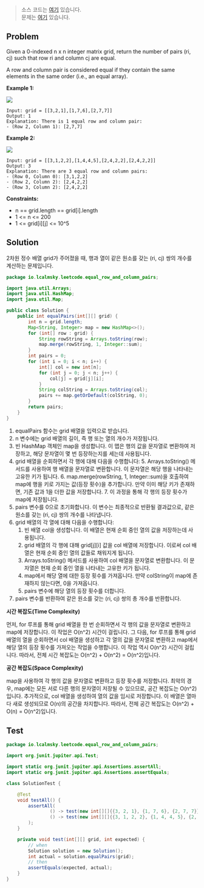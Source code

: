 > 소스 코드는 [여기](https://github.com/lcalmsky/leetcode/blob/master/src/main/java/io/lcalmsky/leetcode/equal_row_and_column_pairs/Solution.java) 있습니다.  
> 문제는 [여기](https://leetcode.com/problems/equal-row-and-column-pairs/) 있습니다.

## Problem

Given a 0-indexed n x n integer matrix grid, return the number of pairs (ri, cj) such that row ri and column cj are equal.

A row and column pair is considered equal if they contain the same elements in the same order (i.e., an equal array).

**Example 1:**

![](https://assets.leetcode.com/uploads/2022/06/01/ex1.jpg)

```text
Input: grid = [[3,2,1],[1,7,6],[2,7,7]]
Output: 1
Explanation: There is 1 equal row and column pair:
- (Row 2, Column 1): [2,7,7]
```

**Example 2:**

![](https://assets.leetcode.com/uploads/2022/06/01/ex2.jpg)

```text
Input: grid = [[3,1,2,2],[1,4,4,5],[2,4,2,2],[2,4,2,2]]
Output: 3
Explanation: There are 3 equal row and column pairs:
- (Row 0, Column 0): [3,1,2,2]
- (Row 2, Column 2): [2,4,2,2]
- (Row 3, Column 2): [2,4,2,2]
```

**Constraints:**

* n == grid.length == grid[i].length
* 1 <= n <= 200
* 1 <= grid[i][j] <= 10^5

## Solution

2차원 정수 배열 grid가 주어졌을 때, 행과 열이 같은 원소를 갖는 (ri, cj) 쌍의 개수를 계산하는 문제입니다.

```java
package io.lcalmsky.leetcode.equal_row_and_column_pairs;

import java.util.Arrays;
import java.util.HashMap;
import java.util.Map;

public class Solution {
    public int equalPairs(int[][] grid) {
        int n = grid.length;
        Map<String, Integer> map = new HashMap<>();
        for (int[] row : grid) {
            String rowString = Arrays.toString(row);
            map.merge(rowString, 1, Integer::sum);
        }
        int pairs = 0;
        for (int i = 0; i < n; i++) {
            int[] col = new int[n];
            for (int j = 0; j < n; j++) {
                col[j] = grid[j][i];
            }
            String colString = Arrays.toString(col);
            pairs += map.getOrDefault(colString, 0);
        }
        return pairs;
    }
}

```

1. equalPairs 함수는 grid 배열을 입력으로 받습니다.
2. n 변수에는 grid 배열의 길이, 즉 행 또는 열의 개수가 저장됩니다.
3. 빈 HashMap 객체인 map을 생성합니다. 이 맵은 행의 값을 문자열로 변환하여 저장하고, 해당 문자열이 몇 번 등장하는지를 세는데 사용됩니다.
4. grid 배열을 순회하면서 각 행에 대해 다음을 수행합니다:
   5. Arrays.toString() 메서드를 사용하여 행 배열을 문자열로 변환합니다. 이 문자열은 해당 행을 나타내는 고유한 키가 됩니다. 
   6. map.merge(rowString, 1, Integer::sum)을 호출하여 map에 행을 키로 가지는 값(등장 횟수)을 추가합니다. 만약 이미 해당 키가 존재하면, 기존 값과 1을 더한 값을 저장합니다.
   7. 이 과정을 통해 각 행의 등장 횟수가 map에 저장됩니다.
1. pairs 변수를 0으로 초기화합니다. 이 변수는 최종적으로 반환될 결과값으로, 같은 원소를 갖는 (ri, cj) 쌍의 개수를 나타냅니다.
1. grid 배열의 각 열에 대해 다음을 수행합니다:
   1. 빈 배열 col을 생성합니다. 이 배열은 현재 순회 중인 열의 값을 저장하는데 사용됩니다.
   1. grid 배열의 각 행에 대해 grid[j][i] 값을 col 배열에 저장합니다. 이로써 col 배열은 현재 순회 중인 열의 값들로 채워지게 됩니다.
   1. Arrays.toString() 메서드를 사용하여 col 배열을 문자열로 변환합니다. 이 문자열은 현재 순회 중인 열을 나타내는 고유한 키가 됩니다.
   1. map에서 해당 열에 대한 등장 횟수를 가져옵니다. 만약 colString이 map에 존재하지 않는다면, 0을 가져옵니다.
   1. pairs 변수에 해당 열의 등장 횟수를 더합니다.
1. pairs 변수를 반환하여 같은 원소를 갖는 (ri, cj) 쌍의 총 개수를 반환합니다.

**시간 복잡도(Time Complexity)**

먼저, for 루프를 통해 grid 배열을 한 번 순회하면서 각 행의 값을 문자열로 변환하고 map에 저장합니다. 이 작업은 O(n^2) 시간이 걸립니다.
그 다음, for 루프를 통해 grid 배열의 열을 순회하면서 col 배열을 생성하고 각 열의 값을 문자열로 변환하고 map에서 해당 열의 등장 횟수를 가져오는 작업을 수행합니다. 이 작업 역시 O(n^2) 시간이 걸립니다.
따라서, 전체 시간 복잡도는 O(n^2) + O(n^2) = O(n^2)입니다.

**공간 복잡도(Space Complexity)**

map을 사용하여 각 행의 값을 문자열로 변환하고 등장 횟수를 저장합니다. 최악의 경우, map에는 모든 서로 다른 행의 문자열이 저장될 수 있으므로, 공간 복잡도는 O(n^2)입니다.
추가적으로, col 배열을 생성하여 열의 값을 임시로 저장합니다. 이 배열은 열마다 새로 생성되므로 O(n)의 공간을 차지합니다.
따라서, 전체 공간 복잡도는 O(n^2) + O(n) = O(n^2)입니다.

## Test

```java
package io.lcalmsky.leetcode.equal_row_and_column_pairs;

import org.junit.jupiter.api.Test;

import static org.junit.jupiter.api.Assertions.assertAll;
import static org.junit.jupiter.api.Assertions.assertEquals;

class SolutionTest {

    @Test
    void testAll() {
        assertAll(
                () -> test(new int[][]{{3, 2, 1}, {1, 7, 6}, {2, 7, 7}}, 1),
                () -> test(new int[][]{{3, 1, 2, 2}, {1, 4, 4, 5}, {2, 4, 2, 2}, {2, 4, 2, 2}}, 3)
        );
    }

    private void test(int[][] grid, int expected) {
        // when
        Solution solution = new Solution();
        int actual = solution.equalPairs(grid);
        // then
        assertEquals(expected, actual);
    }
}
```